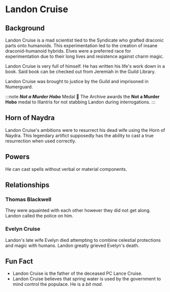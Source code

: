 # Landon Cruise

## Background

Landon Cruise is a mad scientist tied to the Syndicate who grafted draconic parts onto humanoids. This experimentation led to the creation of insane draconid-humanoid hybrids. Elves were a preferred race for experimentation due to their long lives and resistence against charm magic.

Landon Cruise is very full of himself. He has written his life's work down in a book. Said book can be checked out from Jeremiah in the Guild Library.

Landon Cruise was brought to justice by the Guild and imprisoned in Numerguard.

:::note ***Not a Murder Hobo*** Medal 🥇
The Archive awards the **Not a Murder Hobo** medal to Illantris for not stabbing Landon during interrogations.
:::

## Horn of Naydra

Landon Cruise's ambitions were to resurrect his dead wife using the Horn of Naydra. This legendary artifict supposedly has the ability to cast a true resurrection when used correctly.  

## Powers

He can cast spells without verbal or material components. 

## Relationships

### Thomas Blackwell

They were aquainted with each other however they did not get along. Landon called the police on him.

### Evelyn Cruise

Landon's late wife Evelyn died attempting to combine celestial protections and magic with humans. Landon greatly grieved Evelyn's death.   

## Fun Fact

- Landon Cruise is the father of the deceased PC Lance Cruise.
- Landon Cruise believes that spring water is used by the government to mind control the populace. He is a *bit mad*.


